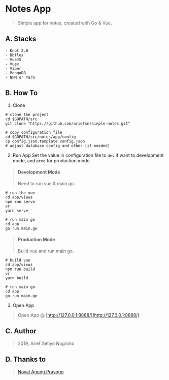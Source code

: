 # Notes App

> Simple app for notes, created with Go & Vue.

## A. Stacks
```
- Knot 2.0
- Dbflex
- VueJS
- Vuex
- Viper
- MongoDB
- NPM or Yarn
```

## B. How To
1. Clone
```
# clone the project
cd $GOPATH/src
git clone "https://github.com/ariefsn/simple-notes.git"

# copy configuration file
cd $GOPATH/src/notes/app/config
cp config.json.template config.json
# adjust database config and other (if needed)
```

2. Run App
Set the value in configuration file to `dev` if want to development mode, and `prod` for production mode.

>#### Development Mode
> Need to run vue & main go.
```
# run the vue
cd app/views
npm run serve
or
yarn serve

# run main go
cd app
go run main.go
```

>#### Production Mode
> Build vue and run main go.
```
# build vue
cd app/views
npm run build
or
yarn build

# run main go
cd app
go run main.go
```

3. Open App
> Open App @ [http://127.0.0.1:8888/](http://127.0.0.1:8888/)

## C. Author
> 2019, Arief Setiyo Nugroho

## D. Thanks to
> [Noval Agung Prayogo](https://github.com/novalagung)